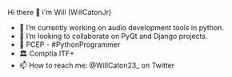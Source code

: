 Hi there 👋 i'm Will (WillCatonJr)

- 🎨 I’m currently working on audio development tools in python.
- 👯 I’m looking to collaborate on PyQt and Django projects.
- 🥂 PCEP - #PythonProgrammer
- 🏛 Comptia ITF+
- 📫 How to reach me: @WillCaton23_ on Twitter 


